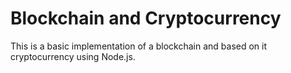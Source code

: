 # Blockchain and Cryptocurrency

This is a basic implementation of a blockchain and based on it cryptocurrency using Node.js.
